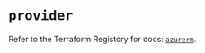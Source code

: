 # `provider`

Refer to the Terraform Registory for docs: [`azurerm`](https://registry.terraform.io/providers/hashicorp/azurerm/3.64.0/docs).
